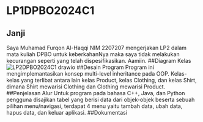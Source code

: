# LP1DPBO2024C1
## Janji
Saya Muhamad Furqon Al-Haqqi NIM 2207207 mengerjakan LP2 dalam mata kuliah DPBO untuk keberkahanNya maka saya tidak melakukan kecurangan seperti yang telah dispesifikasikan. Aamiin.
##Diagram Kelas
![LP2DPBO2024C1 drawio](https://github.com/FRQNC/LP2DPBO2024C1/assets/53359844/d39dd17c-0ebf-4ede-b2da-132f14f59276)
##Desain Program
Program ini mengimplemantasikan konsep multi-level inheritance pada OOP. Kelas-kelas yang terlibat antara lain kelas Product, kelas Clothing, dan kelas Shirt, dimana Shirt mewarisi Clothing dan Clothing mewarisi Product.
##Penjelasan Alur
Untuk program pada bahasa C++, Java, dan Python pengguna disajikan tabel yang berisi data dari objek-objek beserta sebuah pilihan menu/navigasi, terdapat 4 menu yaitu tambah data, ubah data, hapus data, dan keluar aplikasi.
##Dokumentasi
